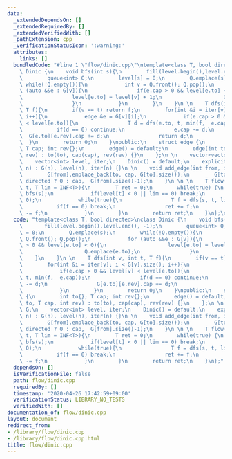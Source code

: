 ```yaml
---
data:
  _extendedDependsOn: []
  _extendedRequiredBy: []
  _extendedVerifiedWith: []
  _pathExtension: cpp
  _verificationStatusIcon: ':warning:'
  attributes:
    links: []
  bundledCode: "#line 1 \"flow/dinic.cpp\"\ntemplate<class T, bool directed>\nclass\
    \ Dinic {\n    void bfs(int s){\n        fill(level.begin(),level.end(), -1);\n\
    \        queue<int> Q;\n        level[s] = 0;\n        Q.emplace(s);\n       \
    \ while(!Q.empty()){\n            int v = Q.front(); Q.pop();\n            for\
    \ (auto &&e : G[v]){\n                if(e.cap > 0 && level[e.to] < 0){\n    \
    \                level[e.to] = level[v] + 1;\n                    Q.emplace(e.to);\n\
    \                }\n            }\n        }\n    }\n \n    T dfs(int v, int t,\
    \ T f){\n        if(v == t) return f;\n        for(int &i = iter[v]; i < G[v].size();\
    \ i++){\n            edge &e = G[v][i];\n            if(e.cap > 0 && level[v]\
    \ < level[e.to]){\n                T d = dfs(e.to, t, min(f,  e.cap));\n     \
    \           if(d == 0) continue;\n                e.cap -= d;\n              \
    \  G[e.to][e.rev].cap += d;\n                return d;\n            }\n      \
    \  }\n        return 0;\n    }\npublic:\n    struct edge {\n        int to{};\
    \ T cap; int rev{};\n        edge() = default;\n        edge(int to, T cap, int\
    \ rev) : to(to), cap(cap), rev(rev) {}\n    };\n \n    vector<vector<edge>> G;\n\
    \    vector<int> level, iter;\n    Dinic() = default;\n    explicit Dinic(int\
    \ n) : G(n), level(n), iter(n) {}\n \n    void add_edge(int from, int to, T cap){\n\
    \        G[from].emplace_back(to, cap, G[to].size());\n        G[to].emplace_back(from,\
    \ directed ? 0 : cap,  G[from].size()-1);\n    }\n \n \n    T flow(int s, int\
    \ t, T lim = INF<T>){\n        T ret = 0;\n        while(true) {\n           \
    \ bfs(s);\n            if(level[t] < 0 || lim == 0) break;\n            fill(iter.begin(),iter.end(),\
    \ 0);\n            while(true){\n                T f = dfs(s, t, lim);\n     \
    \           if(f == 0) break;\n                ret += f;\n                lim\
    \ -= f;\n            }\n        }\n        return ret;\n    }\n};\n"
  code: "template<class T, bool directed>\nclass Dinic {\n    void bfs(int s){\n \
    \       fill(level.begin(),level.end(), -1);\n        queue<int> Q;\n        level[s]\
    \ = 0;\n        Q.emplace(s);\n        while(!Q.empty()){\n            int v =\
    \ Q.front(); Q.pop();\n            for (auto &&e : G[v]){\n                if(e.cap\
    \ > 0 && level[e.to] < 0){\n                    level[e.to] = level[v] + 1;\n\
    \                    Q.emplace(e.to);\n                }\n            }\n    \
    \    }\n    }\n \n    T dfs(int v, int t, T f){\n        if(v == t) return f;\n\
    \        for(int &i = iter[v]; i < G[v].size(); i++){\n            edge &e = G[v][i];\n\
    \            if(e.cap > 0 && level[v] < level[e.to]){\n                T d = dfs(e.to,\
    \ t, min(f,  e.cap));\n                if(d == 0) continue;\n                e.cap\
    \ -= d;\n                G[e.to][e.rev].cap += d;\n                return d;\n\
    \            }\n        }\n        return 0;\n    }\npublic:\n    struct edge\
    \ {\n        int to{}; T cap; int rev{};\n        edge() = default;\n        edge(int\
    \ to, T cap, int rev) : to(to), cap(cap), rev(rev) {}\n    };\n \n    vector<vector<edge>>\
    \ G;\n    vector<int> level, iter;\n    Dinic() = default;\n    explicit Dinic(int\
    \ n) : G(n), level(n), iter(n) {}\n \n    void add_edge(int from, int to, T cap){\n\
    \        G[from].emplace_back(to, cap, G[to].size());\n        G[to].emplace_back(from,\
    \ directed ? 0 : cap,  G[from].size()-1);\n    }\n \n \n    T flow(int s, int\
    \ t, T lim = INF<T>){\n        T ret = 0;\n        while(true) {\n           \
    \ bfs(s);\n            if(level[t] < 0 || lim == 0) break;\n            fill(iter.begin(),iter.end(),\
    \ 0);\n            while(true){\n                T f = dfs(s, t, lim);\n     \
    \           if(f == 0) break;\n                ret += f;\n                lim\
    \ -= f;\n            }\n        }\n        return ret;\n    }\n};"
  dependsOn: []
  isVerificationFile: false
  path: flow/dinic.cpp
  requiredBy: []
  timestamp: '2020-04-26 17:42:59+09:00'
  verificationStatus: LIBRARY_NO_TESTS
  verifiedWith: []
documentation_of: flow/dinic.cpp
layout: document
redirect_from:
- /library/flow/dinic.cpp
- /library/flow/dinic.cpp.html
title: flow/dinic.cpp
---
```

